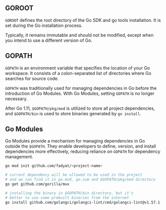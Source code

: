 ## GOROOT

`GOROOT` defines the root directory of the Go SDK and go tools installation.
It is set during the Go installation process.

Typically, it remains immutable and should not be modified,
except when you intend to use a different version of Go.

## GOPATH

`GOPATH` is an environment variable that specifies the location of your Go workspace.
It consists of a colon-separated list of directories where Go searches for source code.

`GOPATH` was traditionally used for managing dependencies in Go before the introduction of Go Modules.
With Go Modules, setting `GOPATH` is no longer necessary.

After Go 1.11, `$GOPATH/pkg/mod` is utilized to store all project dependencies,
and `$GOPATH/bin` is used to store binaries generated by `go install`.

## Go Modules

Go Modules provide a mechanism for managing dependencies in Go outside the `$GOPATH`.
They enable developers to define, version, and install dependencies more effectively,
reducing reliance on `GOPATH` for dependency management.

```bash
go mod init github.com/fadyat/<project-name>

# current dependency will be allowed to be used in the project
# and we can find it in go.mod, go.sum and $GOPATH/pkg/mod directory
go get github.com/gorilla/mux

# installing the binary in $GOPATH/bin directory, but it's
# better to use some prebuilt binaries from the internet
go install github.com/golangci/golangci-lint/cmd/golangci-lint@v1.57.1
```

